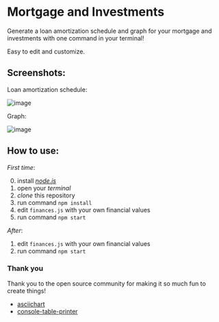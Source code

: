 # Mortgage and Investments

Generate a loan amortization schedule and graph for your mortgage and investments with one command in your terminal!

Easy to edit and customize.

## Screenshots:

Loan amortization schedule:

![image](https://user-images.githubusercontent.com/17264277/124315473-fc77d100-db41-11eb-926c-9bbaf4973969.png)

Graph:

![image](https://user-images.githubusercontent.com/17264277/124315296-bfabda00-db41-11eb-928a-a18b9eafbcfc.png)

## How to use:

_First time_:

0. install [_node.js_](https://nodejs.org/en/)
1. open your _terminal_
2. _clone_ this repository
3. run command `npm install`
4. edit `finances.js` with your own financial values
5. run command `npm start`

_After_:

1. edit `finances.js` with your own financial values
2. run command `npm start`

### Thank you

Thank you to the open source community for making it so much fun to create things!

- [asciichart](https://github.com/kroitor/asciichart)
- [console-table-printer](https://github.com/ayonious/console-table-printer)
